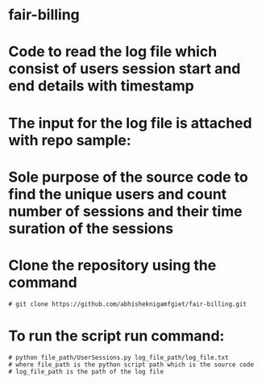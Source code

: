 # fair-billing
# Code to read the log file which consist of users session start and end details with timestamp
# The input for the log file is attached with repo sample:
# Sole purpose of the source code to find the unique users and count number of sessions and their time suration of the sessions

# Clone the repository using the command
    # git clone https://github.com/abhisheknigamfgiet/fair-billing.git

# To run the script run command:
    # python file_path/UserSessions.py log_file_path/log_file.txt
    # where file_path is the python script path which is the source code
    # log_file_path is the path of the log file

